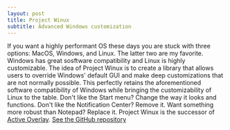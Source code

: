 ```yaml
---
layout: post
title: Project Winux
subtitle: Advanced Windows customization
---
```


If you want a highly performant OS these days you are stuck with three options: MacOS, Windows, and Linux. The latter two are my favorite. Windows has great sosftware compatibility and Linux is highly customizable. The idea of Project Winux is to create a library that allows users to override Windows' default GUI and make deep customizations that are not normally possible. This perfectly retains the aforementioned software compatibility of Windows while bringing the customizability of Linux to the table. Don't like the Start menu? Change the way it looks and functions. Don't like the Notification Center? Remove it. Want something more robust than Notepad? Replace it. Project Winux is the successor of [Active Overlay](https://github.com/ndnestor/Active-Overlay).
[See the GitHub repository](https://github.com/ndnestor/Project-Winux)
